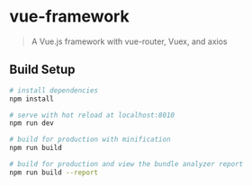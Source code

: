 # vue-framework

> A Vue.js framework with vue-router, Vuex, and axios

## Build Setup

``` bash
# install dependencies
npm install

# serve with hot reload at localhost:8010
npm run dev

# build for production with minification
npm run build

# build for production and view the bundle analyzer report
npm run build --report
```

